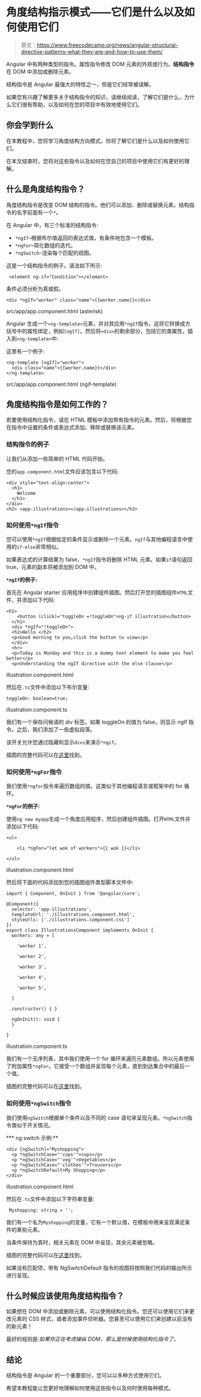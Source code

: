 # 角度结构指示模式——它们是什么以及如何使用它们

> 原文：<https://www.freecodecamp.org/news/angular-structural-directive-patterns-what-they-are-and-how-to-use-them/>

Angular 中有两种类型的指令。属性指令修改 DOM 元素的外观或行为。**结构指令**在 DOM 中添加或删除元素。

结构指令是 Angular 最强大的特性之一，但是它们经常被误解。

如果您有兴趣了解更多关于结构指令的知识，请继续阅读，了解它们是什么，为什么它们很有帮助，以及如何在您的项目中有效地使用它们。

## 你会学到什么

在本教程中，您将学习角度结构方向模式。你将了解它们是什么以及如何使用它们。

在本文结束时，您将对这些指令以及如何在您自己的项目中使用它们有更好的理解。

## 什么是角度结构指令？

角度结构指令是改变 DOM 结构的指令。他们可以添加、删除或替换元素。结构指令的名字前面有一个`*`。

在 Angular 中，有三个标准的结构指令:

*   `*ngIf`–根据布尔值返回的表达式值，有条件地包含一个模板。
*   `*ngFor`–简化数组的迭代。
*   `*ngSwitch`–渲染每个匹配的视图。

这是一个结构指令的例子。语法如下所示:

```
 <element ng-if="Condition"></element> 
```

条件必须分析为真或假。

```
<div *ngIf="worker" class="name">{{worker.name}}</div>
```

src/app/app.component.html (asterisk)

Angular 生成一个`<ng-template>`元素，并对其应用`*ngIf`指令。这将它转换成方括号中的属性绑定，例如`[ngIf]`。然后将`<div>`的剩余部分，包括它的类属性，插入到`<ng-template>`中:

这里有一个例子:

```
<ng-template [ngIf]="worker">
  <div class="name">{{worker.name}}</div>
</ng-template>
```

src/app/app.component.html (ngif-template)

## 角度结构指令是如何工作的？

若要使用结构化指令，请在 HTML 模板中添加带有指令的元素。然后，将根据您在指令中设置的条件或表达式添加、移除或替换该元素。

### 结构指令的例子

让我们从添加一些简单的 HTML 代码开始。

您的`app.component.html`文件应该包含以下代码:

```
<div style="text-align:center">
  <h1>
    Welcome 
  </h1>
</div>
<h2> <app-illustrations></app-illustrations></h2>
```

### 如何使用`*ngIf`指令

您可以使用`*ngIf`根据给定的条件显示或删除一个元素。`ngIf`与其他编程语言中使用的`if-else`非常相似。

如果表达式的计算结果为 false，`*ngIf`指令将删除 HTML 元素。如果`if`语句返回 true，元素的副本将被添加到 DOM 中。

**`*ngIf`的例子:**

首先在 Angular starter 应用程序中创建组件插图。然后打开您的插图组件`HTML`文件，并添加以下代码:

```
<h1>
	<button (click)="toggleOn =!toggleOn">ng-if illustration</button>
  </h1>
  <div *ngIf="!toggleOn">
  <h2>Hello </h2>
  <p>Good morning to you,click the button to view</p>
  </div>
  <hr>
  <p>Today is Monday and this is a dummy text element to make you feel better</p>
  <p>Understanding the ngIf directive with the else clause</p>
```

illustration.component.html

然后在`.ts`文件中添加以下布尔变量:

```
toggleOn: boolean=true;
```

illustration.component.ts

我们有一个保存问候语的 div 标签。如果 toggleOn 的值为 false，则显示 ngIf 指令。之后，我们添加了一些虚拟段落。

该开关允许您通过隐藏和显示`divs`来演示`*ngif`。

插图的完整代码可以在[这里](https://github.com/gatwirival/Structural-directives/tree/main/ngif-illustration)找到。

### 如何使用`*ngFor`指令

我们使用`*ngfor`指令来遍历数组的值。这类似于其他编程语言或框架中的 for 循环。

**`*ngFor`的例子:**

使用`ng new myapp`生成一个角度应用程序，然后创建组件插图。打开`HTML`文件并添加以下代码:

```
<ul>

    <li *ngFor="let wok of workers">{{ wok }}</li>

</ul>
```

illustration.component.html

然后将下面的代码添加到您的插图组件类型脚本文件中:

```
import { Component, OnInit } from '@angular/core';

@Component({
  selector: 'app-illustrations',
  templateUrl: './illustrations.component.html',
  styleUrls: ['./illustrations.component.css']
})
export class IllustrationsComponent implements OnInit {
  workers: any = [

    'worker 1',

    'worker 2',

    'worker 3',

    'worker 4',

    'worker 5',

  ]

  constructor() { }

  ngOnInit(): void {
  }

}
```

illustration.component.ts

我们有一个无序列表，其中我们使用一个 for 循环来遍历元素数组。所以元素使用了附加属性`*ngFor`。它接受一个数组并呈现每个元素，直到到达集合中的最后一个值。

插图的完整代码可以在[这里](https://github.com/gatwirival/Structural-directives/tree/main/ngfor-illustration)找到。

### 如何使用`*ngSwitch`指令

我们使用`ngSwitch`根据单个条件以及不同的 case 语句来呈现元素。`*ngSwitch`指令类似于开关情况。

*** ng switch 示例:**

```
<div [ngSwitch]="Myshopping">
  <p *ngSwitchCase="'cups'">cups</p>
  <p *ngSwitchCase="'veg'">Vegetables</p>
  <p *ngSwitchCase="'clothes'">Trousers</p>
  <p *ngSwitchDefault>My Shopping</p>
</div>
```

illustration.component.html

然后在`.ts`文件中添加以下字符串变量:

```
 Myshopping: string = ''; 
```

我们有一个名为`Myshopping`的变量，它有一个默认值，在模板中用来呈现满足条件的某些元素。

当条件保持为真时，相关元素在 DOM 中呈现，其余元素被忽略。

插图的完整代码可以在[这里](https://github.com/gatwirival/Structural-directives/tree/main/ngfor-illustration)找到。

如果没有匹配项，带有 NgSwitchDefault 指令的视图将按照我们代码的输出所示进行呈现。

## 什么时候应该使用角度结构指令？

如果想在 DOM 中添加或删除元素，可以使用结构化指令。您还可以使用它们来更改元素的 CSS 样式，或者添加事件侦听器。您甚至可以使用它们来创建以前没有的新元素！

最好的规则是:*如果你正在考虑操纵 DOM，那么是时候使用结构化指令了。*

## 结论

结构指令是 Angular 的一个重要部分，您可以以多种方式使用它们。

希望本教程能让您更好地理解如何使用这些指令以及何时使用每种模式。